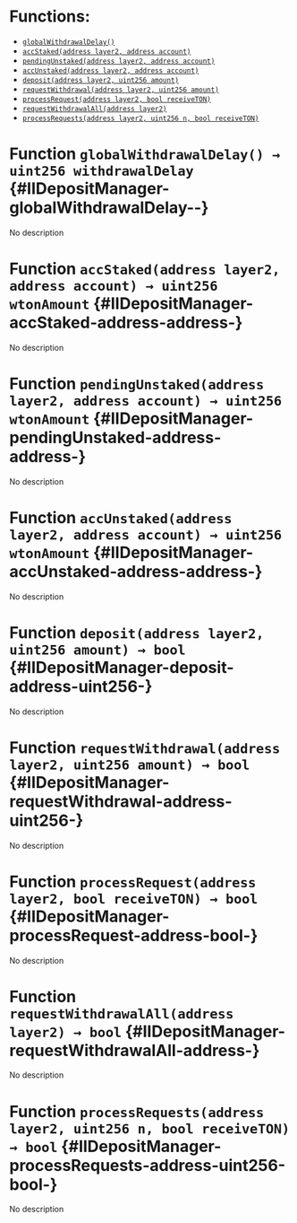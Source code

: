 

# Functions:
- [`globalWithdrawalDelay()`](#IIDepositManager-globalWithdrawalDelay--)
- [`accStaked(address layer2, address account)`](#IIDepositManager-accStaked-address-address-)
- [`pendingUnstaked(address layer2, address account)`](#IIDepositManager-pendingUnstaked-address-address-)
- [`accUnstaked(address layer2, address account)`](#IIDepositManager-accUnstaked-address-address-)
- [`deposit(address layer2, uint256 amount)`](#IIDepositManager-deposit-address-uint256-)
- [`requestWithdrawal(address layer2, uint256 amount)`](#IIDepositManager-requestWithdrawal-address-uint256-)
- [`processRequest(address layer2, bool receiveTON)`](#IIDepositManager-processRequest-address-bool-)
- [`requestWithdrawalAll(address layer2)`](#IIDepositManager-requestWithdrawalAll-address-)
- [`processRequests(address layer2, uint256 n, bool receiveTON)`](#IIDepositManager-processRequests-address-uint256-bool-)


# Function `globalWithdrawalDelay() → uint256 withdrawalDelay` {#IIDepositManager-globalWithdrawalDelay--}
No description
# Function `accStaked(address layer2, address account) → uint256 wtonAmount` {#IIDepositManager-accStaked-address-address-}
No description
# Function `pendingUnstaked(address layer2, address account) → uint256 wtonAmount` {#IIDepositManager-pendingUnstaked-address-address-}
No description
# Function `accUnstaked(address layer2, address account) → uint256 wtonAmount` {#IIDepositManager-accUnstaked-address-address-}
No description
# Function `deposit(address layer2, uint256 amount) → bool` {#IIDepositManager-deposit-address-uint256-}
No description
# Function `requestWithdrawal(address layer2, uint256 amount) → bool` {#IIDepositManager-requestWithdrawal-address-uint256-}
No description
# Function `processRequest(address layer2, bool receiveTON) → bool` {#IIDepositManager-processRequest-address-bool-}
No description
# Function `requestWithdrawalAll(address layer2) → bool` {#IIDepositManager-requestWithdrawalAll-address-}
No description
# Function `processRequests(address layer2, uint256 n, bool receiveTON) → bool` {#IIDepositManager-processRequests-address-uint256-bool-}
No description

